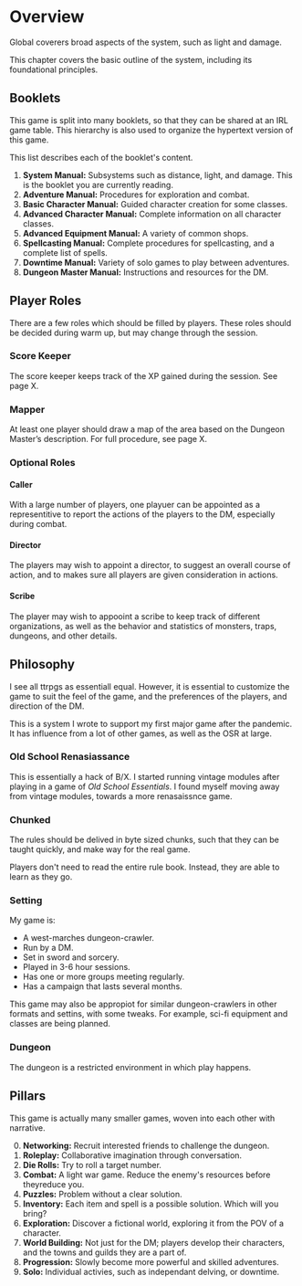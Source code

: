 # Overview
Global coverers broad aspects of the system, such as light and damage. 

This chapter covers the basic outline of the system, including its foundational principles.

## Booklets
This game is split into many booklets, so that they can be shared at an IRL game table. This hierarchy is also used to organize the hypertext version of this game.

This list describes each of the booklet's content.

1. **System Manual:** Subsystems such as distance, light, and damage. This is the booklet you are currently reading.
2. **Adventure Manual:** Procedures for exploration and combat.
3. **Basic Character Manual:** Guided character creation for some classes.
4. **Advanced Character Manual:** Complete information on all character classes.
5. **Advanced Equipment Manual:** A variety of common shops.
6. **Spellcasting Manual:** Complete procedures for spellcasting, and a complete list of spells.
7. **Downtime Manual:** Variety of solo games to play between adventures.
8. **Dungeon Master Manual:** Instructions and resources for the DM. 

## Player Roles
There are a few roles which should be filled by players. These roles should be decided during warm up, but may change through the session.

### Score Keeper
The score keeper keeps track of the XP gained during the session. See page X.

### Mapper
At least one player should draw a map of the area based on the Dungeon Master’s description. For full procedure, see page X.

### Optional Roles

#### Caller
With a large number of players, one playuer can be appointed as a representitive to report the actions of the players to the DM, especially during combat. 

#### Director
The players may wish to appoint a director, to suggest an overall course of action, and to makes sure all players are given consideration in actions.

#### Scribe
The player may wish to appooint a scribe to keep track of different organizations, as well as the behavior and statistics of monsters, traps, dungeons, and other details.

## Philosophy
I see all ttrpgs as essentiall equal. However, it is essential to customize the game to suit the feel of the game, and the preferences of the players, and direction of the DM.

This is a system I wrote to support my first major game after the pandemic. It has influence from a lot of other games, as well as the OSR at large.

### Old School Renasiassance
This is essentially a hack of B/X. I started running vintage modules after playing in a game of *Old School Essentials*. I found myself moving away from vintage modules, towards a more renasaissnce game. 

### Chunked
The rules should be delived in byte sized chunks, such that they can be taught quickly, and make way for the real game. 

Players don't need to read the entire rule book. Instead, they are able to learn as they go.

### Setting
My game is:

- A west-marches dungeon-crawler.
- Run by a DM.
- Set in sword and sorcery.
- Played in 3-6 hour sessions.
- Has one or more groups meeting regularly.
- Has a campaign that lasts several months.

This game may also be appropiot for similar dungeon-crawlers in other formats and settins, with some tweaks. For example, sci-fi equipment and classes are being planned.

### Dungeon
The dungeon is a restricted environment in which play happens. 

## Pillars
This game is actually many smaller games, woven into each other with narrative.

0. **Networking:** Recruit interested friends to challenge the dungeon.
1. **Roleplay:** Collaborative imagination through conversation.
2. **Die Rolls:** Try to roll a target number.
3. **Combat:** A light war game. Reduce the enemy's resources before theyreduce you.
4. **Puzzles:** Problem without a clear solution. 
5. **Inventory:** Each item and spell is a possible solution. Which will you bring?
6. **Exploration:** Discover a fictional world, exploring it from the POV of a character.
7. **World Building:** Not just for the DM; players develop their characters, and the towns and guilds they are a part of.
8. **Progression:** Slowly become more powerful and skilled adventures.
9. **Solo:** Individual activies, such as independant delving, or downtime.


